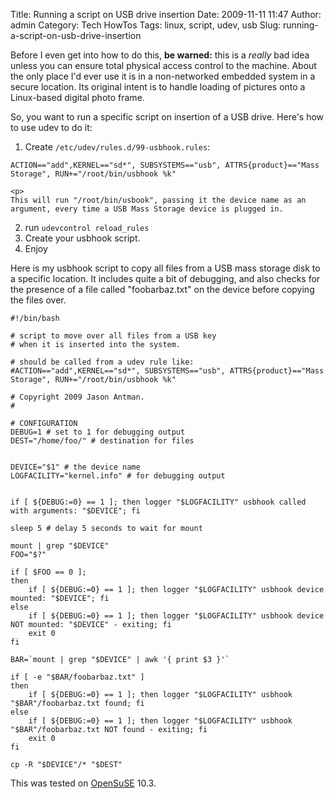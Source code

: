 Title: Running a script on USB drive insertion
Date: 2009-11-11 11:47
Author: admin
Category: Tech HowTos
Tags: linux, script, udev, usb
Slug: running-a-script-on-usb-drive-insertion

Before I even get into how to do this, **be warned:** this is a *really*
bad idea unless you can ensure total physical access control to the
machine. About the only place I'd ever use it is in a non-networked
embedded system in a secure location. Its original intent is to handle
loading of pictures onto a Linux-based digital photo frame.

So, you want to run a specific script on insertion of a USB drive.
Here's how to use udev to do it:

1.  Create `/etc/udev/rules.d/99-usbhook.rules`:

~~~~{.text}
ACTION=="add",KERNEL=="sd*", SUBSYSTEMS=="usb", ATTRS{product}=="Mass Storage", RUN+="/root/bin/usbhook %k"
~~~~

    <p>
    This will run "/root/bin/usbook", passing it the device name as an
    argument, every time a USB Mass Storage device is plugged in.

2.  run `udevcontrol reload_rules`
3.  Create your usbhook script.
4.  Enjoy

Here is my usbhook script to copy all files from a USB mass storage disk
to a specific location. It includes quite a bit of debugging, and also
checks for the presence of a file called "foobarbaz.txt" on the device
before copying the files over.

~~~~{.bash}
#!/bin/bash

# script to move over all files from a USB key
# when it is inserted into the system.

# should be called from a udev rule like:
#ACTION=="add",KERNEL=="sd*", SUBSYSTEMS=="usb", ATTRS{product}=="Mass Storage", RUN+="/root/bin/usbhook %k"

# Copyright 2009 Jason Antman.  
# 

# CONFIGURATION
DEBUG=1 # set to 1 for debugging output
DEST="/home/foo/" # destination for files


DEVICE="$1" # the device name
LOGFACILITY="kernel.info" # for debugging output


if [ ${DEBUG:=0} == 1 ]; then logger "$LOGFACILITY" usbhook called with arguments: "$DEVICE"; fi

sleep 5 # delay 5 seconds to wait for mount

mount | grep "$DEVICE"
FOO="$?"

if [ $FOO == 0 ];
then
    if [ ${DEBUG:=0} == 1 ]; then logger "$LOGFACILITY" usbhook device mounted: "$DEVICE"; fi
else
    if [ ${DEBUG:=0} == 1 ]; then logger "$LOGFACILITY" usbhook device NOT mounted: "$DEVICE" - exiting; fi
    exit 0
fi

BAR=`mount | grep "$DEVICE" | awk '{ print $3 }'`

if [ -e "$BAR/foobarbaz.txt" ]
then
    if [ ${DEBUG:=0} == 1 ]; then logger "$LOGFACILITY" usbhook "$BAR"/foobarbaz.txt found; fi
else
    if [ ${DEBUG:=0} == 1 ]; then logger "$LOGFACILITY" usbhook "$BAR"/foobarbaz.txt NOT found - exiting; fi
    exit 0
fi

cp -R "$DEVICE"/* "$DEST"
~~~~

This was tested on [OpenSuSE][] 10.3.

  [OpenSuSE]: http://www.opensuse.org
